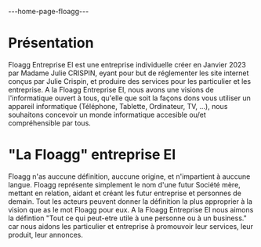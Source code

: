 ---home-page-floagg---

# Présentation
Floagg Entreprise EI est une entreprise individuelle créer en Janvier 2023 par Madame Julie CRISPIN, eyant pour but de réglementer les site internet conçus par Julie Crispin, et produire des services pour les particulier et les entreprise.
A la Floagg Entreprise EI, nous avons une visions de l'informatique ouvert à tous, qu'elle que soit la façons dons vous utiliser un appareil informatique (Téléphone, Tablette, Ordinateur, TV, ...), nous souhaitons concevoir un monde informatique accesible ou/et compréhensible par tous.
# "La Floagg" entreprise EI
Floagg n'as auccune définition, auccune origine, et n'impartient à auccune langue. Floagg représente simplement le nom d'une futur Société mère, mettant en relation, aidant et créant les futur entreprise et personnes de demain. Tout les acteurs peuvent donner la définition la plus approprier à la vision que as le mot Floagg pour eux.
A la Floagg Entreprise EI nous aimons la défintion "Tout ce qui peut-etre utile à une personne ou à un business." car nous aidons les particulier et entreprise à promouvoir leur services, leur produit, leur annonces.
